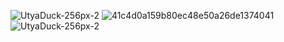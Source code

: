 ![UtyaDuck-256px-2](https://user-images.githubusercontent.com/102322116/191756337-88acba05-33cc-43cc-9d64-4326323cddfe.gif)
![41c4d0a159b80ec48e50a26de1374041](https://user-images.githubusercontent.com/102322116/191757194-bf3cb2ae-2c61-4dbc-853f-1e1819fab806.gif)
![UtyaDuck-256px-2](https://user-images.githubusercontent.com/102322116/191756337-88acba05-33cc-43cc-9d64-4326323cddfe.gif)
